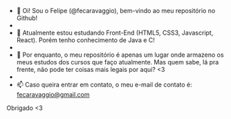 - 👋 Oi! Sou o Felipe (@fecaravaggio), bem-vindo ao meu repositório no Github!
- 
- 🌱 Atualmente estou estudando Front-End (HTML5, CSS3, Javascript, React). Porém tenho conhecimento de Java e C!
- 
- 💞️ Por enquanto, o meu repositório é apenas um lugar onde armazeno os meus estudos dos cursos que faço atualmente. Mas quem sabe, lá pra frente, não pode ter coisas mais legais por aqui? <3
- 
- 📫 Caso queira entrar em contato, o meu e-mail de contato é: fecaravaggio@gmail.com

Obrigado <3

<!---
fecaravaggio/fecaravaggio is a ✨ special ✨ repository because its `README.md` (this file) appears on your GitHub profile.
You can click the Preview link to take a look at your changes.
--->
